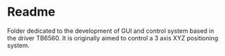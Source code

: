 # Readme

Folder dedicated to the development of GUI and control system based in the driver TB6560. It is originally aimed to control a 3 axis XYZ positioning system.
